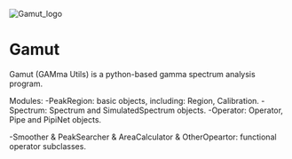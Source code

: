 ![Gamut_logo](https://github.com/Albert-Zhangweijian/Gamut/assets/91001624/eff31c24-9b49-432c-a77a-5d53a189aff3)
# Gamut
Gamut (GAMma Utils) is a python-based gamma spectrum analysis program.

Modules:
-PeakRegion: basic objects, including: Region, Calibration.
-Spectrum: Spectrum and SimulatedSpectrum objects.
-Operator: Operator, Pipe and PipiNet objects.

-Smoother & PeakSearcher & AreaCalculator & OtherOpeartor: functional operator subclasses.


